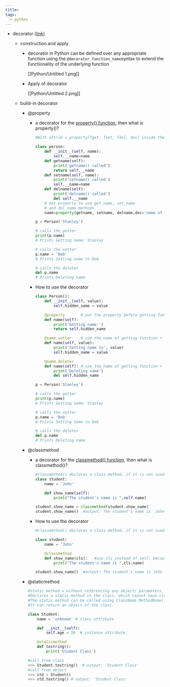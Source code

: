 ```yaml
---
title: 
tags:
  - python
---
```

- decorator ([link](https://www.tutorialsteacher.com/python/decorators))
    - construction and apply
        - decorator in Python can be defined over any appropriate function using the `@decorator_function_name`syntax to extend the functionality of the underlying function

            [[Python/Untitled 1.png]]

        - Apply of decorator

            [[Python/Untitled 2.png]]

    - build-in decorator
        - @property
            - a decorator for the [property() function](https://www.tutorialsteacher.com/python/property-function), then what is property()?

                ```python
                #With attrib = property(fget, fset, fdel, doc) inside the class, we have an ability to get, set, del and document the value using the functions we designed

                class person:
                    def __init__(self, name):
                        self.__name=name
                    def getname(self):
                        print('getname() called')
                        return self.__name
                    def setname(self, name):
                        print('setname() called')
                        self.__name=name
                    def delname(self):
                        print('delname() called')
                        del self.__name
                    # Set property to use get_name, set_name
                    # and del_name methods
                    name=property(getname, setname, delname,doc='name of the person')

                p = Person('Stanley')

                # calls the getter
                print(p.name)
                # Prints Getting name: Stanley

                # calls the setter
                p.name = 'Bob'
                # Prints Setting name to Bob

                # calls the deleter
                del p.name
                # Prints Deleting name
                ```

            - How to use the decorator

                ```python
                class Person():
                    def __init__(self, value):
                        self.hidden_name = value

                    @property       # put the property before getting function
                    def name(self):
                        print('Getting name:')
                        return self.hidden_name

                    @name.setter    # use the name of getting function + '.setter' to indicate setting function
                    def name(self, value):
                        print('Setting name to', value)
                        self.hidden_name = value

                    @name.deleter
                    def name(self): # use the name of getting function + '.deleter' to indicate setting function
                        print('Deleting name')
                        del self.hidden_name

                p = Person('Stanley')

                # calls the getter
                print(p.name)
                # Prints Getting name: Stanley

                # calls the setter
                p.name = 'Bob'
                # Prints Setting name to Bob

                # calls the deleter
                del p.name
                # Prints Deleting name
                ```

        - @classmethod
            - a decorator for the [classmethod() function](https://www.tutorialsteacher.com/python/property-function), then what is classmethod()?

                ```python
                #classmethod() declares a class method, if it is not used, the method is belonged to the object
                class student:
                    name = 'John'

                    def show_name(self):
                        print("The student's name is ",self.name)

                student.show_name = classmethod(student.show_name)
                student.show_name()  #output: The student's name is  John
                ```

            - How to use the decorator

                ```python
                #classmethod() declares a class method, if it is not used, the method is belonged to the object

                class student:
                    name = 'John'

                    @classmethod
                    def show_name(cls):   #use cls instead of self, because now we refer it to the current class
                        print("The student's name is ",cls.name)

                student.show_name()  #output: The student's name is John
                ```

        - @staticmethod

            ```python
            #static method = without referencing any object/ parameters, itself stands alone
            #Declares a static method in the class, which cannot have cls or self parameter/attributes.
            #The static method can be called using ClassName.MethodName() and also using object.MethodName().
            #It can return an object of the class.

            class Student:
                name = 'unknown' # class attribute

                def __init__(self):
                    self.age = 20  # instance attribute

                @staticmethod
                def tostring():
                    print('Student Class')

            #call from class
            >>> Student.tostring()  # output: 'Student Class'
            #call from object
            >>> std = Student()
            >>> std.tostring() # output: 'Student Class'
            ```
